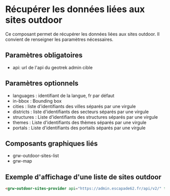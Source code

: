 # Récupérer les données liées aux sites outdoor

Ce composant permet de récupérer les données liées aux sites outdoor. Il convient de renseigner les paramètres nécessaires.

## Paramètres obligatoires

- api: url de l'api du geotrek admin cible

## Paramètres optionnels

- languages : identifiant de la langue, fr par défaut
- in-bbox : Bounding box
- cities : liste d'identifiants des villes séparés par une virgule
- districts : liste d'identifiants des secteurs séparés par une virgule
- structures : Liste d'identifiants des structures séparés par une virgule
- themes : Liste d'identifiants des thèmes séparés par une virgule
- portals : Liste d'identifiants des portails séparés par une virgule

## Composants graphiques liés

- grw-outdoor-sites-list
- grw-map

## Exemple d'affichage d'une liste de sites outdoor

```html
<grw-outdoor-sites-provider api="https://admin.escapade62.fr/api/v2/" themes="1,2"></grw-outdoor-sites-provider><grw-outdoor-sites-list></grw-outdoor-sites-list>
```
